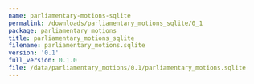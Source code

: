 ```yaml
---
name: parliamentary-motions-sqlite
permalink: /downloads/parliamentary_motions_sqlite/0_1
package: parliamentary_motions
title: parliamentary_motions_sqlite
filename: parliamentary_motions.sqlite
version: '0.1'
full_version: 0.1.0
file: /data/parliamentary_motions/0.1/parliamentary_motions.sqlite
---
```

